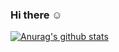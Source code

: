 ### Hi there ☺️

[![Anurag's github stats](https://github-readme-stats.vercel.app/api?username=ac2dia&show_icons=true&theme=gruvbox)](https://github.com/anuraghazra/github-readme-stats)
